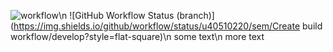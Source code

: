 ![workflow](https://github.com/u40510220/sem/actions/workflows/main.yml/badge.svg)\n
![GitHub Workflow Status (branch)](https://img.shields.io/github/workflow/status/u40510220/sem/Create build workflow/develop?style=flat-square)\n
some text\n
more text
